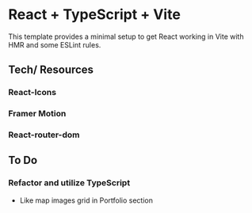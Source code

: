 # React + TypeScript + Vite

This template provides a minimal setup to get React working in Vite with HMR and some ESLint rules.

## Tech/ Resources

### React-Icons

### Framer Motion

### React-router-dom

## To Do

### Refactor and utilize TypeScript

-   Like map images grid in Portfolio section
